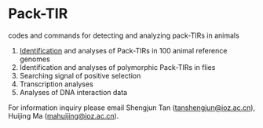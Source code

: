 # Pack-TIR
codes and commands for detecting and analyzing pack-TIRs in animals
1. [Identification](Pack-TIR_reference_genomes) and analyses of Pack-TIRs in 100 animal reference genomes
2. Identification and analyses of polymorphic Pack-TIRs in flies
3. Searching signal of positive selection
4. Transcription analyses
5. Analyses of DNA interaction data

For information inquiry please email Shengjun Tan (tanshengjun@ioz.ac.cn), Huijing Ma (mahuijing@ioz.ac.cn).
